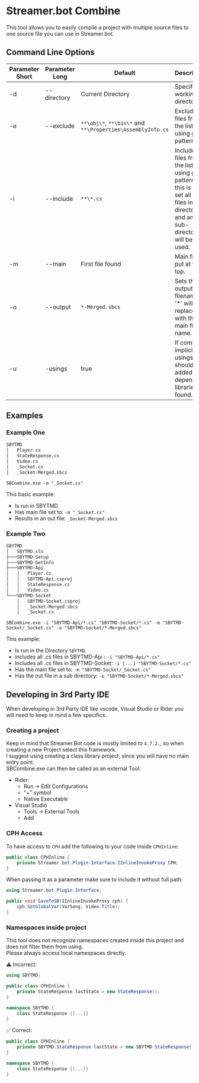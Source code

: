 # Streamer.bot Combine
This tool allows you to easily compile a project with multiple source files to one source file you can use in Streamer.bot.

## Command Line Options
| Parameter Short | Parameter Long | Default                                                    | Description                                                                                                                            |
|-----------------|----------------|------------------------------------------------------------|----------------------------------------------------------------------------------------------------------------------------------------|
| -d              | --directory    | Current Directory                                          | Specify working directory.                                                                                                             |
| -e              | --exclude      | `**\obj\*`, `**\bin\*` and `**\Properties\AssemblyInfo.cs` | Exclude files from the list using glob pattern.                                                                                        |
| -i              | --include      | `**\*.cs`                                                  | Include files from the list using glob pattern. If this is not set all *.cs files in the directory and any sub-directory will be used. |
| -m              | --main         | First file found                                           | Main file to put at the top.                                                                                                           |
| -o              | --output       | `*-Merged.sbcs`                                            | Sets the output filename. '*' will be replaced with the main file name.                                                                |
| -u              | -usings        | true                                                       | If common implicit usings should be added if dependent libraries are found.                                                            |

## Examples

### Example One
```bash
SBYTMD
│   Player.cs
│   StateResponse.cs
│   Video.cs
|   _Socket.cs
│   _Socket-Merged.sbcs
```
```
SBCombine.exe -m "_Socket.cs"
```
This basic example:
- Is run in SBYTMD
- Has main file set to: `-m "_Socket.cs"`
- Results in an out file: `_Socket-Merged.sbcs`

### Example Two
```bash
SBYTMD
│   SBYTMD.sln
├───SBYTMD-Setup
├───SBYTMD-GetInfo
├───SBYTMD-Api
│   │   Player.cs
│   │   SBYTMD-Api.csproj
│   │   StateResponse.cs
│   │   Video.cs
└───SBYTMD-Socket
    │   SBYTMD-Socket.csproj
    │   _Socket-Merged.sbcs
    |   _Socket.cs
```
```
SBCombine.exe -i "SBYTMD-Api/*.cs" "SBYTMD-Socket/*.cs" -m "SBYTMD-Socket/_Socket.cs" -o "SBYTMD-Socket/*-Merged.sbcs"
```
This example:
- Is run in the Directory `SBYTMD`.
- Includes all .cs files in SBYTMD-Api : `-i "SBYTMD-Api/*.cs"`
- Includes all .cs files in SBYTMD-Socket: `-i [...] "SBYTMD-Socket/*.cs"`
- Has the main file set to: `-m "SBYTMD-Socket/_Socket.cs"`
- Has the out file in a sub directory: `-o "SBYTMD-Socket/*-Merged.sbcs"`

## Developing in 3rd Party IDE
When developing in 3rd Party IDE like vscode, Visual Studio or Rider you will need to keep in mind a few specifics.

### Creating a project
Keep in mind that Streamer.Bot code is mostly limited to `4.7.2.`, so when creating a new Project select this framework.  
I suggest using creating a class library project, since you will have no main entry point.  
SBCombine.exe can then be called as an external Tool:
- Rider:
  - Run -> Edit Configurations
  - "+" symbol
  - Native Executable
- Visual Studio
  - Tools -> External Tools
  - Add
 
### CPH Access
To have access to `CPH` add the following to your code inside `CPHInline`:
```csharp
public class CPHInline {
    private Streamer.bot.Plugin.Interface.IInlineInvokeProxy CPH;
}
```
  
When passing it as a parameter make sure to include it without full path:
```csharp
using Streamer.bot.Plugin.Interface;

public void SaveToSB(IInlineInvokeProxy cph) {
    cph.SetGlobalVar(VarSong, Video.Title);
}
```

### Namespaces inside project
This tool does not recognize namespaces created inside this project and does not filter them from using.  
Please always access local namespaces directly.

⚠️ Incorrect:
```csharp
using SBYTMD;

public class CPHInline {
    private StateResponse lastState = new StateResponse();
}

namespace SBYTMD {
    class StateResponse {[...]}
}
```
✅ Correct:
```csharp
public class CPHInline {
    private SBYTMD.StateResponse lastState = new SBYTMD.StateResponse();
}

namespace SBYTMD {
    class StateResponse {[...]}
}
```